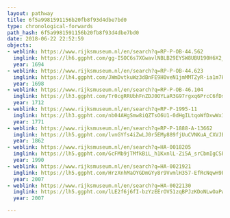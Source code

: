 ```yaml
---
layout: pathway
title: 6f5a9981591156b20fb8f93d4dbe7bd0
type: chronological-forwards
path_hash: 6f5a9981591156b20fb8f93d4dbe7bd0
date: 2018-06-22 22:52:59
objects:
- weblink: https://www.rijksmuseum.nl/en/search?q=RP-P-OB-44.562
  imglink: https://lh6.ggpht.com/gg-ISOC6s7XGwavlNBLB29EYSW8UBU190H6X2_ja3QKBUnZrx9VjG7raixbldGf8EFn0Vb2-jtHuKFhrFOLxYfEkg7z7=s200
  year: 1694
- weblink: https://www.rijksmuseum.nl/en/search?q=RP-P-OB-44.623
  imglink: https://lh4.ggpht.com/JWmDvtkuWz3dBnFE9H0veN1jmMMTZyR-ia1m7HX2t2rXUxHVjWWvnxswnuWhRMik8Y96vwYtMm8H-Hkf6tY__PtMBxbn=s200
  year: 1698
- weblink: https://www.rijksmuseum.nl/en/search?q=RP-P-OB-46.104
  imglink: https://lh3.ggpht.com/Tr0cgRRUbhFnZDJ0OYLaR3G97rgxq6PrcC6fDs0oFMSe4A-4Wm6MV8i6qoYNuF0vKPOS3a3O89o-7a_JVpupV5rbZA=s200
  year: 1712
- weblink: https://www.rijksmuseum.nl/en/search?q=RP-P-1995-11
  imglink: https://lh3.ggpht.com/nb04AHgSmw8iQZTsO6U1-0dHgILtqoWfDxwWx107djPxBibsogo4CSYhapYwypYlQoJXRUvuF4GvXlQJg2IcNpOglEk=s200
  year: 1771
- weblink: https://www.rijksmuseum.nl/en/search?q=RP-P-1888-A-13662
  imglink: https://lh5.ggpht.com/lvnGYfs4iZwLJ0r5EMy889fjUuCVNKuA_CXVJEyMSjqQZ3VdkT2q0x54CmgsgP4hYncHdK-hl8We-YWPG0A0mzJFOQ=s200
  year: 1862
- weblink: https://www.rijksmuseum.nl/en/search?q=HA-0018205
  imglink: https://lh5.ggpht.com/GcFMb9jTMfkBiL_h1KxnlL-Zi5A_srCbmIgCSFP6sVdOAGrSxk2hf4N-rbPM7-JxAB0HSsEbHYbsPzgeyX0OI8DAfGc=s200
  year: 1990
- weblink: https://www.rijksmuseum.nl/en/search?q=HA-0021921
  imglink: https://lh5.ggpht.com/HrzXnhMaOYGDmGYy8r9VvmlH357-EfRcNqwH9FbRg_w46zjjZg4vl2xb2oQXdJj3AV-nb4PKNTougfvvRB1L867G_TKO=s200
  year: 2007
- weblink: https://www.rijksmuseum.nl/en/search?q=HA-0022130
  imglink: https://lh5.ggpht.com/lLE2f6j6fI-bzYzEErOV51zqBPJzKDoNLwOaPwMk5AJe3Gx4zC2cVUogstvSqaOYdXt5M34QcbqotcGkkzfhBzCYWn7E=s200
  year: 2007

---
```


